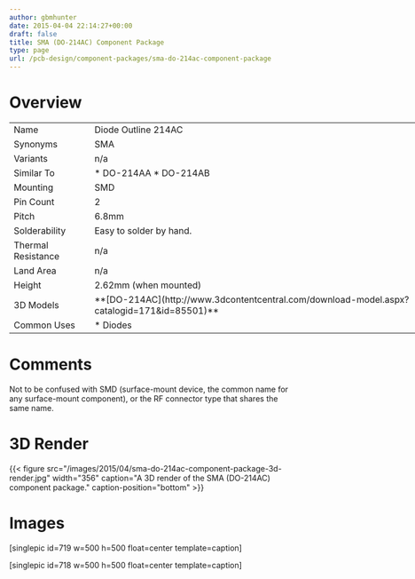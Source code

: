```yaml
---
author: gbmhunter
date: 2015-04-04 22:14:27+00:00
draft: false
title: SMA (DO-214AC) Component Package
type: page
url: /pcb-design/component-packages/sma-do-214ac-component-package
---
```


# Overview

<table style="width: 800px;" ><tbody ><tr >
<td >Name
</td>
<td >Diode Outline 214AC
</td></tr><tr >
<td >Synonyms
</td>
<td >SMA
</td></tr><tr >
<td >Variants
</td>
<td >n/a
</td></tr><tr >
<td >Similar To
</td>
<td >  * DO-214AA  * DO-214AB
</td></tr><tr >
<td >Mounting
</td>
<td >SMD
</td></tr><tr >
<td >Pin Count
</td>
<td >2
</td></tr><tr >
<td >Pitch
</td>
<td >6.8mm
</td></tr><tr >
<td >Solderability
</td>
<td >Easy to solder by hand.
</td></tr><tr >
<td >Thermal Resistance
</td>
<td >n/a
</td></tr><tr >
<td >Land Area
</td>
<td >n/a
</td></tr><tr >
<td >Height
</td>
<td >2.62mm (when mounted)
</td></tr><tr >
<td >3D Models
</td>
<td >**[DO-214AC](http://www.3dcontentcentral.com/download-model.aspx?catalogid=171&id=85501)**
</td></tr><tr >
<td >Common Uses
</td>
<td >  * Diodes
</td></tr></tbody></table>

# Comments

Not to be confused with SMD (surface-mount device, the common name for any surface-mount component), or the RF connector type that shares the same name.

# 3D Render

{{< figure src="/images/2015/04/sma-do-214ac-component-package-3d-render.jpg" width="356" caption="A 3D render of the SMA (DO-214AC) component package." caption-position="bottom" >}}

# Images

[singlepic id=719 w=500 h=500 float=center template=caption]

[singlepic id=718 w=500 h=500 float=center template=caption]
